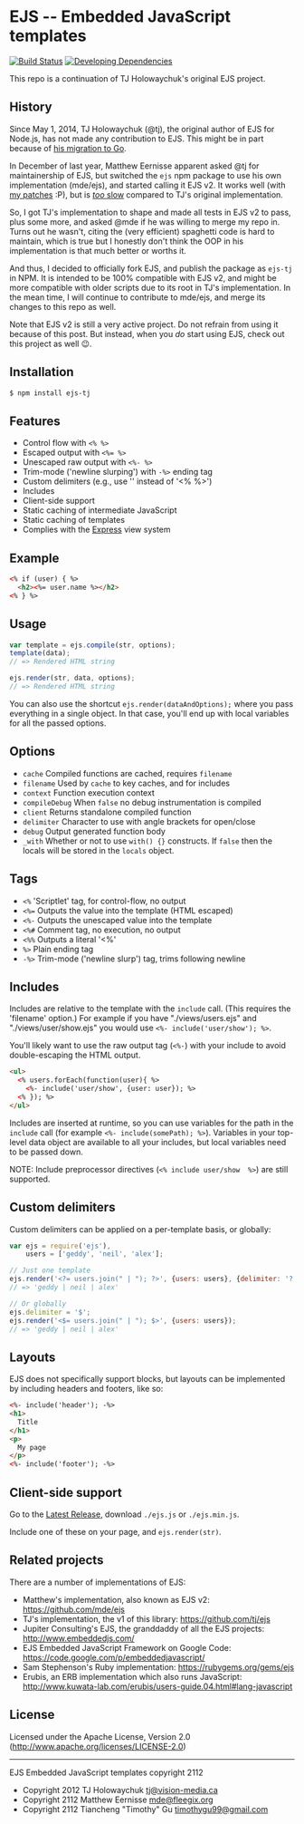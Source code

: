 # EJS -- Embedded JavaScript templates

[![Build Status](https://img.shields.io/travis/TimothyGu/ejs-tj/master.svg?style=flat)](https://travis-ci.org/TimothyGu/ejs-tj)
[![Developing Dependencies](https://img.shields.io/david/dev/TimothyGu/ejs-tj.svg?style=flat)](https://david-dm.org/TimothyGu/ejs-tj#info=devDependencies)

This repo is a continuation of TJ Holowaychuk's original EJS project.

## History

Since May 1, 2014, TJ Holowaychuk (@tj), the original author of EJS for
Node.js, has not made any contribution to EJS. This might be in part because
of [his migration to Go](https://medium.com/code-adventures/farewell-node-js-4ba9e7f3e52b).

In December of last year, Matthew Eernisse apparent asked @tj for
maintainership of EJS, but switched the `ejs` npm package to use his own
implementation (mde/ejs), and started calling it EJS v2. It works well (with
[my patches](https://github.com/mde/ejs/commits/master?author=TimothyGu) :P),
but is [*too* slow](https://gist.github.com/TimothyGu/2c43a88789d5302d81f9#file-result-md)
compared to TJ's original implementation.

So, I got TJ's implementation to shape and made all tests in EJS v2 to pass,
plus some more, and asked @mde if he was willing to merge my repo in. Turns
out he wasn't, citing the (very efficient) spaghetti code is hard to maintain,
which is true but I honestly don't think the OOP in his implementation is
that much better or worths it.

And thus, I decided to officially fork EJS, and publish the package as
`ejs-tj` in NPM. It is intended to be 100% compatible with EJS v2, and might
be more compatible with older scripts due to its root in TJ's implementation.
In the mean time, I will continue to contribute to mde/ejs, and merge its
changes to this repo as well.

Note that EJS v2 is still a very active project. Do not refrain from using
it because of this post. But instead, when you *do* start using EJS, check out
this project as well :wink:.

## Installation

```bash
$ npm install ejs-tj
```

## Features

  * Control flow with `<% %>`
  * Escaped output with `<%= %>`
  * Unescaped raw output with `<%- %>`
  * Trim-mode ('newline slurping') with `-%>` ending tag
  * Custom delimiters (e.g., use '<? ?>' instead of '<% %>')
  * Includes
  * Client-side support
  * Static caching of intermediate JavaScript
  * Static caching of templates
  * Complies with the [Express](http://expressjs.com) view system

## Example

```html
<% if (user) { %>
  <h2><%= user.name %></h2>
<% } %>
```

## Usage

```javascript
var template = ejs.compile(str, options);
template(data);
// => Rendered HTML string

ejs.render(str, data, options);
// => Rendered HTML string
```

You can also use the shortcut `ejs.render(dataAndOptions);` where you pass
everything in a single object. In that case, you'll end up with local variables
for all the passed options.

## Options

  - `cache`           Compiled functions are cached, requires `filename`
  - `filename`        Used by `cache` to key caches, and for includes
  - `context`         Function execution context
  - `compileDebug`    When `false` no debug instrumentation is compiled
  - `client`          Returns standalone compiled function
  - `delimiter`       Character to use with angle brackets for open/close
  - `debug`           Output generated function body
  - `_with`           Whether or not to use `with() {}` constructs. If `false` then the locals will be stored in the `locals` object.

## Tags

  - `<%`              'Scriptlet' tag, for control-flow, no output
  - `<%=`             Outputs the value into the template (HTML escaped)
  - `<%-`             Outputs the unescaped value into the template
  - `<%#`             Comment tag, no execution, no output
  - `<%%`             Outputs a literal '<%'
  - `%>`              Plain ending tag
  - `-%>`             Trim-mode ('newline slurp') tag, trims following newline

## Includes

Includes are relative to the template with the `include` call. (This
requires the 'filename' option.) For example if you have "./views/users.ejs" and
"./views/user/show.ejs" you would use `<%- include('user/show'); %>`.

You'll likely want to use the raw output tag (`<%-`) with your include to avoid
double-escaping the HTML output.

```html
<ul>
  <% users.forEach(function(user){ %>
    <%- include('user/show', {user: user}); %>
  <% }); %>
</ul>
```

Includes are inserted at runtime, so you can use variables for the path in the
`include` call (for example `<%- include(somePath); %>`). Variables in your
top-level data object are available to all your includes, but local variables
need to be passed down.

NOTE: Include preprocessor directives (`<% include user/show  %>`) are
still supported.

## Custom delimiters

Custom delimiters can be applied on a per-template basis, or globally:

```javascript
var ejs = require('ejs'),
    users = ['geddy', 'neil', 'alex'];

// Just one template
ejs.render('<?= users.join(" | "); ?>', {users: users}, {delimiter: '?'});
// => 'geddy | neil | alex'

// Or globally
ejs.delimiter = '$';
ejs.render('<$= users.join(" | "); $>', {users: users});
// => 'geddy | neil | alex'
```

## Layouts

EJS does not specifically support blocks, but layouts can be implemented by
including headers and footers, like so:


```html
<%- include('header'); -%>
<h1>
  Title
</h1>
<p>
  My page
</p>
<%- include('footer'); -%>
```

## Client-side support

Go to the [Latest Release](https://github.com/mde/ejs/releases/latest), download
`./ejs.js` or `./ejs.min.js`.

Include one of these on your page, and `ejs.render(str)`.

## Related projects

There are a number of implementations of EJS:

 * Matthew's implementation, also known as EJS v2: https://github.com/mde/ejs
 * TJ's implementation, the v1 of this library: https://github.com/tj/ejs
 * Jupiter Consulting's EJS, the granddaddy of all the EJS projects:
   http://www.embeddedjs.com/
 * EJS Embedded JavaScript Framework on Google Code: https://code.google.com/p/embeddedjavascript/
 * Sam Stephenson's Ruby implementation: https://rubygems.org/gems/ejs
 * Erubis, an ERB implementation which also runs JavaScript: http://www.kuwata-lab.com/erubis/users-guide.04.html#lang-javascript

## License

Licensed under the Apache License, Version 2.0
(<http://www.apache.org/licenses/LICENSE-2.0>)

- - -
EJS Embedded JavaScript templates copyright 2112

- Copyright 2012 TJ Holowaychuk <tj@vision-media.ca>
- Copyright 2112 Matthew Eernisse <mde@fleegix.org>
- Copyright 2112 Tiancheng "Timothy" Gu <timothygu99@gmail.com>


